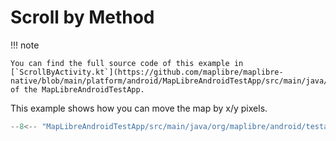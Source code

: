 # Scroll by Method

!!! note

    You can find the full source code of this example in [`ScrollByActivity.kt`](https://github.com/maplibre/maplibre-native/blob/main/platform/android/MapLibreAndroidTestApp/src/main/java/org/maplibre/android/testapp/activity/camera/ScrollByActivity.kt) of the MapLibreAndroidTestApp.

This example shows how you can move the map by x/y pixels.

```kotlin
--8<-- "MapLibreAndroidTestApp/src/main/java/org/maplibre/android/testapp/activity/camera/ScrollByActivity.kt:scrollBy"
```